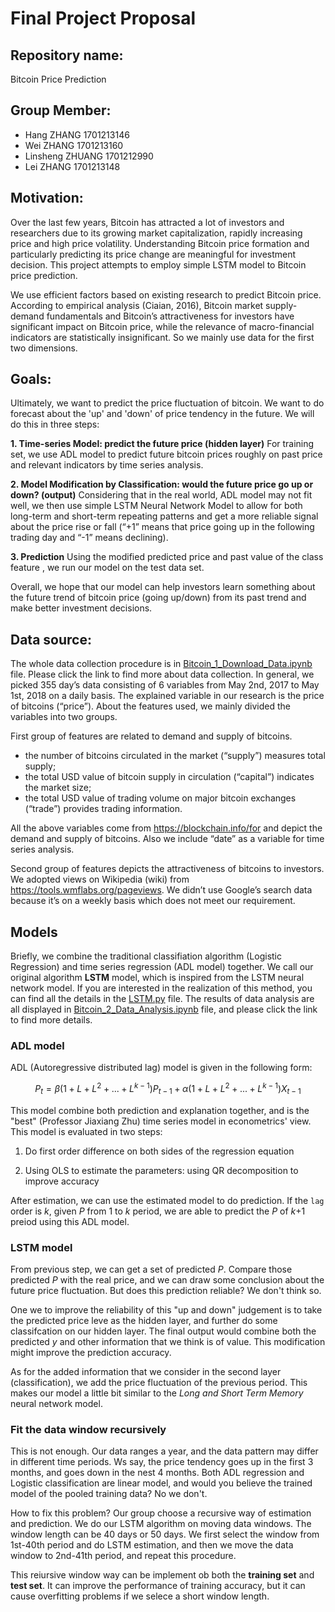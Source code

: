 # Final Project Proposal

## Repository name: 
Bitcoin Price Prediction

## Group Member:
* Hang ZHANG        1701213146
* Wei ZHANG         1701213160
* Linsheng ZHUANG   1701212990
* Lei ZHANG         1701213148


## Motivation:
Over the last few years, Bitcoin has attracted a lot of investors and researchers due to its growing market capitalization, rapidly increasing price and high price volatility. Understanding Bitcoin price formation and particularly predicting its price change are meaningful for investment decision. This project attempts to employ simple LSTM model to Bitcoin price prediction.

We use efficient factors based on existing research to predict Bitcoin price. According to empirical analysis (Ciaian, 2016), Bitcoin market supply-demand fundamentals and Bitcoin’s attractiveness for investors have significant impact on Bitcoin price, while the relevance of macro-financial indicators are statistically insignificant. So we mainly use data for the first two dimensions.


## Goals:
Ultimately, we want to predict the price fluctuation of bitcoin. We want to do forecast about the 'up' and 'down' of price tendency in the future. We will do this in three steps:

**1. Time-series Model: predict the future price (hidden layer)**
For training set, we use ADL model to predict future bitcoin prices roughly on past price and relevant indicators by time series analysis.

**2. Model Modification by Classification: would the future price go up or down? (output)**
Considering that in the real world, ADL model may not fit well, we then use simple LSTM Neural Network Model to allow for both long-term and short-term repeating patterns and get a more reliable signal about the price rise or fall (“+1” means that price going up in the following trading day and “-1” means declining).

**3. Prediction**
Using the modified predicted price and past value of the class feature , we run our model on the test data set.

Overall, we hope that our model can help investors learn something about the future trend of bitcoin price (going up/down) from its past trend and make better investment decisions.

## Data source:
The whole data collection procedure is in [Bitcoin_1_Download_Data.ipynb](https://github.com/LeiZHANG1995/PHBS_TQFML/blob/master/Project/Bitcoin_1_Download_Data.ipynb) file. Please click the link to find more about data collection. In general, we picked 355 day’s data consisting of 6 variables from May 2nd, 2017 to May 1st, 2018 on a daily basis. The explained variable in our research is the price of bitcoins (“price”). About the features used, we mainly divided the variables into two groups.

First group of features are related to demand and supply of bitcoins. 
* the number of bitcoins circulated in the market (“supply”) measures total supply;
* the total USD value of bitcoin supply in circulation (“capital”) indicates the market size;
* the total USD value of trading volume on major bitcoin exchanges (“trade”) provides trading information.

All the above variables come from https://blockchain.info/for and depict the demand and supply of bitcoins. Also we include “date” as a variable for time series analysis.

Second group of features depicts the attractiveness of bitcoins to investors. We adopted views on Wikipedia (wiki) from https://tools.wmflabs.org/pageviews. We didn’t use Google’s search data because it’s on a weekly basis which does not meet our requirement.

## Models
Briefly, we combine the traditional classifiation algorithm (Logistic Regression) and time series regression (ADL model) together. We call our original algorithm **LSTM** model, which is inspired from the LSTM neural network model. If you are interested in the realization of this method, you can find all the details in the [LSTM.py](https://github.com/LeiZHANG1995/PHBS_TQFML/blob/master/Project/LSTM.py) file. The results of data analysis are all displayed in [Bitcoin_2_Data_Analysis.ipynb](https://github.com/LeiZHANG1995/PHBS_TQFML/blob/master/Project/Bitcoin_2_Data_Analysis.ipynb) file, and please click the link to find more details. 

### ADL model
ADL (Autoregressive distributed lag) model is given in the following form:

$$ P_t = \beta (1+L+L^2+...+L^{k-1})P_{t-1}+\alpha (1+L+L^2+...+L^{k-1})X_{t-1} $$

This model combine both prediction and explanation together, and is the "best" (Professor Jiaxiang Zhu) time series model in econometrics' view. This model is evaluated in two steps:

1) Do first order difference on both sides of the regression equation

2) Using OLS to estimate the parameters: using QR decomposition to improve accuracy

After estimation, we can use the estimated model to do prediction. If the `lag` order is _k_, given _P_ from 1 to _k_ period, we are able to predict the _P_ of _k_+1 preiod using this ADL model. 

### LSTM model
From previous step, we can get a set of predicted _P_. Compare those predicted _P_ with the real price, and we can draw some conclusion about the future price fluctuation. But does this prediction reliable? We don't think so. 

One we to improve the reliability of this "up and down" judgement is to take the predicted price leve as the hidden layer, and further do some classifcation on our hidden layer. The final output would combine both the predicted _y_ and other information that we think is of value. This modification might improve the prediction accuracy. 

As for the added information that we consider in the second layer (classification), we add the price fluctuation of the previous period. This makes our model a little bit similar to the _Long and Short Term Memory_ neural network model. 

### Fit the data window recursively
This is not enough. Our data ranges a year, and the data pattern may differ in different time periods. Ws say, the price tendency goes up in the first 3 months, and goes down in the nest 4 months. Both ADL regression and Logistic classification are linear model, and would you believe the trained model of the pooled training data? No we don't. 

How to fix this problem? Our group choose a recursive way of estimation and prediction. We do our LSTM algorithm on moving data windows. The window length can be 40 days or 50 days. We first select the window from 1st-40th period and do LSTM estimation, and then we move the data window to 2nd-41th period, and repeat this procedure. 

This reiursive window way can be implement ob both the **training set** and **test set**. It can improve the performance of training accuracy, but it can cause overfitting problems if we selece a short window length. 

